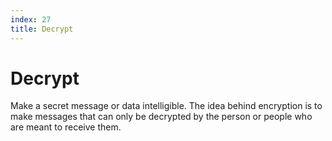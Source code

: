 ```yaml
---
index: 27
title: Decrypt
---
```

# Decrypt

Make a secret message or data intelligible. The idea behind encryption is to make messages that can only be decrypted by the person or people who are meant to receive them.